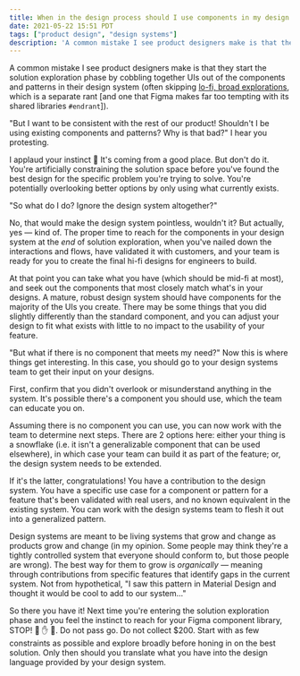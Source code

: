 ```yaml
---
title: When in the design process should I use components in my design system?
date: 2021-05-22 15:51 PDT
tags: ["product design", "design systems"]
description: 'A common mistake I see product designers make is that they start the solution exploration phase by cobbling together UIs out of the components and patterns in their design system (often skipping lo-fi, broad explorations).'
---
```


A common mistake I see product designers make is that they start the solution exploration phase by cobbling together UIs out of the components and patterns in their design system (often skipping [lo-fi, broad explorations](/2020/04/07/the-power-of-low-fidelity/), which is a separate rant [and one that Figma makes far too tempting with its shared libraries `#endrant`]).

"But I want to be consistent with the rest of our product! Shouldn't I be using existing components and patterns? Why is that bad?" I hear you protesting.

I applaud your instinct 👏 It's coming from a good place. But don't do it. You're artificially constraining the solution space before you've found the best design for the specific problem you're trying to solve. You're potentially overlooking better options by only using what currently exists.

"So what do I do? Ignore the design system altogether?"

No, that would make the design system pointless, wouldn't it? But actually, yes — kind of. The proper time to reach for the components in your design system at the *end* of solution exploration, when you've nailed down the interactions and flows, have validated it with customers, and your team is ready for you to create the final hi-fi designs for engineers to build.

At that point you can take what you have (which should be mid-fi at most), and seek out the components that most closely match what's in your designs. A mature, robust design system should have components for the majority of the UIs you create. There may be some things that you did slightly differently than the standard component, and you can adjust your design to fit what exists with little to no impact to the usability of your feature.

"But what if there is no component that meets my need?" Now this is where things get interesting. In this case, you should go to your design systems team to get their input on your designs.

First, confirm that you didn't overlook or misunderstand anything in the system. It's possible there's a component you should use, which the team can educate you on.

Assuming there is no component you can use, you can now work with the team to determine next steps. There are 2 options here: either your thing is a snowflake (i.e. it isn't a generalizable component that can be used elsewhere), in which case your team can build it as part of the feature; or, the design system needs to be extended.

If it's the latter, congratulations! You have a contribution to the design system. You have a specific use case for a component or pattern for a feature that's been validated with real users, and no known equivalent in the existing system. You can work with the design systems team to flesh it out into a generalized pattern.

Design systems are meant to be living systems that grow and change as products grow and change (in my opinion. Some people may think they're a tightly controlled system that everyone should conform to, but those people are wrong). The best way for them to grow is *organically* — meaning through contributions from specific features that identify gaps in the current system. Not from hypothetical, "I saw this pattern in Material Design and thought it would be cool to add to our system..."

So there you have it! Next time you're entering the solution exploration phase and you feel the instinct to reach for your Figma component library, STOP! 🛑 ✋ 🙅. Do not pass go. Do not collect $200. Start with as few constraints as possible and explore broadly before honing in on the best solution. Only then should you translate what you have into the design language provided by your design system.
